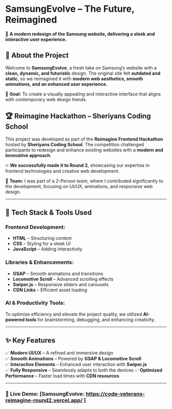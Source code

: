 # **SamsungEvolve – The Future, Reimagined**  

🚀 **A modern redesign of the Samsung website, delivering a sleek and interactive user experience.**  

## 🔹 About the Project  
Welcome to **SamsungEvolve**, a fresh take on Samsung’s website with a **clean, dynamic, and futuristic** design. The original site felt **outdated and static**, so we reimagined it with **modern web aesthetics, smooth animations, and an enhanced user experience.**  

🎯 **Goal:** To create a visually appealing and interactive interface that aligns with contemporary web design trends.  


## 🏆 **Reimagine Hackathon – Sheriyans Coding School**  
This project was developed as part of the **Reimagine Frontend Hackathon** hosted by **Sheriyans Coding School**. The competition challenged participants to redesign and enhance existing websites with a **modern and innovative approach**.  

🔥 **We successfully made it to Round 2**, showcasing our expertise in frontend technologies and creative web development.  

👥 **Team:** I was part of a *2-Person team*, where I contributed significantly to the development, focusing on UI/UX, animations, and responsive web design.

---  

## 🔧 **Tech Stack & Tools Used**  

### **Frontend Development:**  
- **HTML** – Structuring content  
- **CSS** – Styling for a sleek UI  
- **JavaScript** – Adding interactivity  

### **Libraries & Enhancements:**  
- **GSAP** – Smooth animations and transitions  
- **Locomotive Scroll** – Advanced scrolling effects  
- **Swiper.js** – Responsive sliders and carousels  
- **CDN Links** – Efficient asset loading  

### **AI & Productivity Tools:**  
To optimize efficiency and elevate the project quality, we utilized **AI-powered tools** for brainstorming, debugging, and enhancing creativity.  

---  

## ✨ **Key Features**  

✅ **Modern UI/UX** – A refined and immersive design  
✅ **Smooth Animations** – Powered by **GSAP & Locomotive Scroll**  
✅ **Interactive Elements** – Enhanced user interaction with **Swiper.js**  
✅ **Fully Responsive** – Seamlessly adapts to both the devices
✅ **Optimized Performance** – Faster load times with **CDN resources**  

--- 

### 🔗 **Live Demo:** [SamsungEvolve: https://code-veterans-reimagine-round2.vercel.app/ ]  

